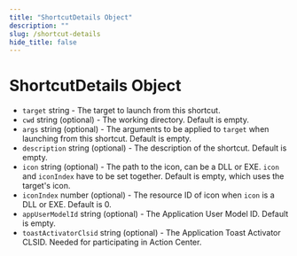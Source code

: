 ```yaml
---
title: "ShortcutDetails Object"
description: ""
slug: /shortcut-details
hide_title: false
---
```


# ShortcutDetails Object

* `target` string - The target to launch from this shortcut.
* `cwd` string (optional) - The working directory. Default is empty.
* `args` string (optional) - The arguments to be applied to `target` when
launching from this shortcut. Default is empty.
* `description` string (optional) - The description of the shortcut. Default
is empty.
* `icon` string (optional) - The path to the icon, can be a DLL or EXE. `icon`
and `iconIndex` have to be set together. Default is empty, which uses the
target's icon.
* `iconIndex` number (optional) - The resource ID of icon when `icon` is a
DLL or EXE. Default is 0.
* `appUserModelId` string (optional) - The Application User Model ID. Default
is empty.
* `toastActivatorClsid` string (optional) - The Application Toast Activator CLSID. Needed
for participating in Action Center.
